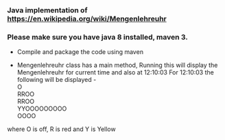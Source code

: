 ### Java implementation of https://en.wikipedia.org/wiki/Mengenlehreuhr


### Please make sure you have java 8 installed, maven 3.
* Compile and package the code using maven

* Mengenlehreuhr class has a main method,
  Running this will display the Mengenlehreuhr for current time and also at 12:10:03
For 12:10:03 the following will be displayed -  
O<br />
RROO<br />
RROO<br />
YYOOOOOOOOO<br />
OOOO<br />
    
 where O is off, R is red and Y is Yellow
